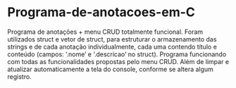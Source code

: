 # Programa-de-anotacoes-em-C

Programa de anotações + menu CRUD totalmente funcional. Foram
utilizados struct e vetor de struct, para estruturar o armazenamento das strings e de
cada anotação individualmente, cada uma contendo título e conteúdo (campos:
‘.nome’ e ‘.descricao’ no struct). Programa funcionando com todas as
funcionalidades propostas pelo menu CRUD. Além de limpar e atualizar
automaticamente a tela do console, conforme se altera algum registro.
